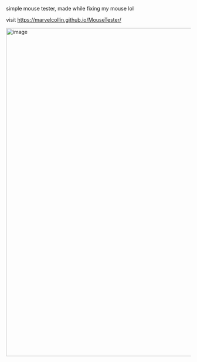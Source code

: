 simple mouse tester, made while fixing my mouse lol

visit https://marvelcollin.github.io/MouseTester/

<img width="1894" height="895" alt="image" src="https://github.com/user-attachments/assets/cf8acab9-2d91-4875-9e13-10b953243f76" />

